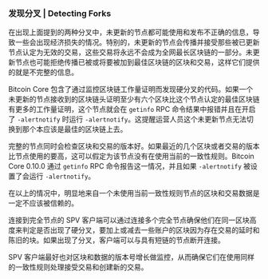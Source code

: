 ### 发现分叉 | Detecting Forks

在出现上面提到的两种分叉中，未更新的节点都可能使用和发布不正确的信息，导致一些会出现经济损失的情况。特别的，未更新的节点会传播并接受那些被已更新节点认定为无效的交易，这些交易将永远不会成为全网最长区块链的一部分。未更新节点也可能拒绝传播已被或将要被加到最佳区块链的区块和交易，这样它们提供的就是不完整的信息。

Bitcoin Core 包含了通过监控区块链工作量证明而发现硬分叉的代码。如果一个未更新的节点接收到的区块链头证明至少有六个区块比这个节点认定的最佳区块链有更多的工作量证明，这个节点就会在 `getinfo` RPC 命令结果中报错并且在开启了 `-alertnotify` 时运行 `-alertnotify`。这提醒运营人员这个未更新节点无法切换到那个本应该是最佳的区块链上去。

完整的节点同时会检查区块和交易的版本好。如果最近的几个区块或者交易的版本比节点使用的要高，这可以假定为该节点没有在使用当前的一致性规则。Bitcoin Core 0.10.0 通过 `getinfo` RPC 命令报告这一情况，并且如果 `-alertnotify` 被设置了会运行 `-alertnotify`。

在以上的情况中，明显地来自一个未使用当前一致性规则节点的区块和交易数据是一定不应该被信赖的。

连接到完全节点的 SPV 客户端可以通过连接多个完全节点确保他们在同一区块高度来判定是否出现了硬分叉，要加上或减去一些账户的区块因为存在交易的延时和陈旧的块。如果出现了分叉，客户端可以与具有短链的节点断开连接。

SPV 客户端最好也对区块和数据的版本号增长做监控，从而确保它们在使用同样的一致性规则处理接受交易和创建新的交易。